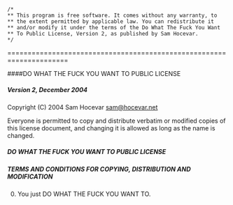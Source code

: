 
```
/*
** This program is free software. It comes without any warranty, to
** the extent permitted by applicable law. You can redistribute it
** and/or modify it under the terms of the Do What The Fuck You Want
** To Public License, Version 2, as published by Sam Hocevar. 
*/
```

=====================================================================

####DO WHAT THE FUCK YOU WANT TO PUBLIC LICENSE
#####                   Version 2, December 2004

Copyright (C) 2004 Sam Hocevar <sam@hocevar.net>

Everyone is permitted to copy and distribute verbatim or modified
copies of this license document, and changing it is allowed as long
as the name is changed.

#####           DO WHAT THE FUCK YOU WANT TO PUBLIC LICENSE
#####  TERMS AND CONDITIONS FOR COPYING, DISTRIBUTION AND MODIFICATION

 0. You just DO WHAT THE FUCK YOU WANT TO.

